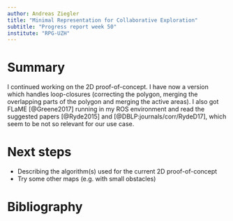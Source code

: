 ```yaml
---
author: Andreas Ziegler
title: "Minimal Representation for Collaborative Exploration"
subtitle: "Progress report week 50"
institute: "RPG-UZH"
---
```


# Summary

I continued working on the 2D proof-of-concept. I have now a version which handles loop-closures (correcting the polygon, merging the overlapping parts of the polygon and merging the active areas). I also got FLaME [@Greene2017] running in my ROS environment and read the suggested papers [@Ryde2015] and [@DBLP:journals/corr/RydeD17], which seem to be not so relevant for our use case.

<!--# New ideas-->

<!--# Open questions-->

# Next steps
* Describing the algorithm(s) used for the current 2D proof-of-concept
* Try some other maps (e.g. with small obstacles)

# Bibliography
